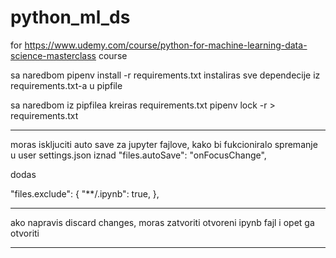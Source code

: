 # python_ml_ds
for https://www.udemy.com/course/python-for-machine-learning-data-science-masterclass course

sa naredbom pipenv install -r requirements.txt
instaliras sve dependecije iz requirements.txt-a u pipfile

sa naredbom iz pipfilea kreiras requirements.txt
pipenv lock -r > requirements.txt

-------
moras iskljuciti auto save za jupyter fajlove, kako bi fukcioniralo spremanje
u user settings.json iznad
"files.autoSave": "onFocusChange",

dodas

"files.exclude": {
    "**/.ipynb": true,
},

------------------

ako napravis discard changes, moras zatvoriti otvoreni ipynb fajl i opet ga otvoriti

------
